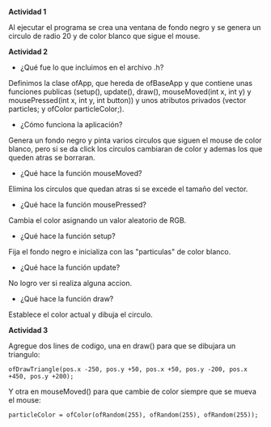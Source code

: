 **Actividad 1**

Al ejecutar el programa se crea una ventana de fondo negro y se genera un circulo de radio 20 y de color blanco que sigue el mouse.

**Actividad 2**

* ¿Qué fue lo que incluimos en el archivo .h?

Definimos la clase ofApp, que hereda de ofBaseApp y que contiene unas funciones publicas (setup(), update(), draw(), mouseMoved(int x, int y) y mousePressed(int x, int y, int button)) y unos atributos privados (vector<ofVec2f> particles; y ofColor particleColor;).

* ¿Cómo funciona la aplicación?

Genera un fondo negro y pinta varios circulos que siguen el mouse de color blanco, pero si se da click los circulos cambiaran de color y ademas los que queden atras se borraran.

* ¿Qué hace la función mouseMoved?

Elimina los circulos que quedan atras si se excede el tamaño del vector.

* ¿Qué hace la función mousePressed?

Cambia el color asignando un valor aleatorio de RGB.

* ¿Qué hace la función setup?

Fija el fondo negro e inicializa con las "particulas" de color blanco.

* ¿Qué hace la función update?

No logro ver si realiza alguna accion.

* ¿Qué hace la función draw?

Establece el color actual y dibuja el circulo.

**Actividad 3**

Agregue dos lines de codigo, una en draw() para que se dibujara un triangulo:
```
ofDrawTriangle(pos.x -250, pos.y +50, pos.x +50, pos.y -200, pos.x +450, pos.y +200);

```
Y otra en mouseMoved() para que cambie de color siempre que se mueva el mouse:
```
particleColor = ofColor(ofRandom(255), ofRandom(255), ofRandom(255));
```